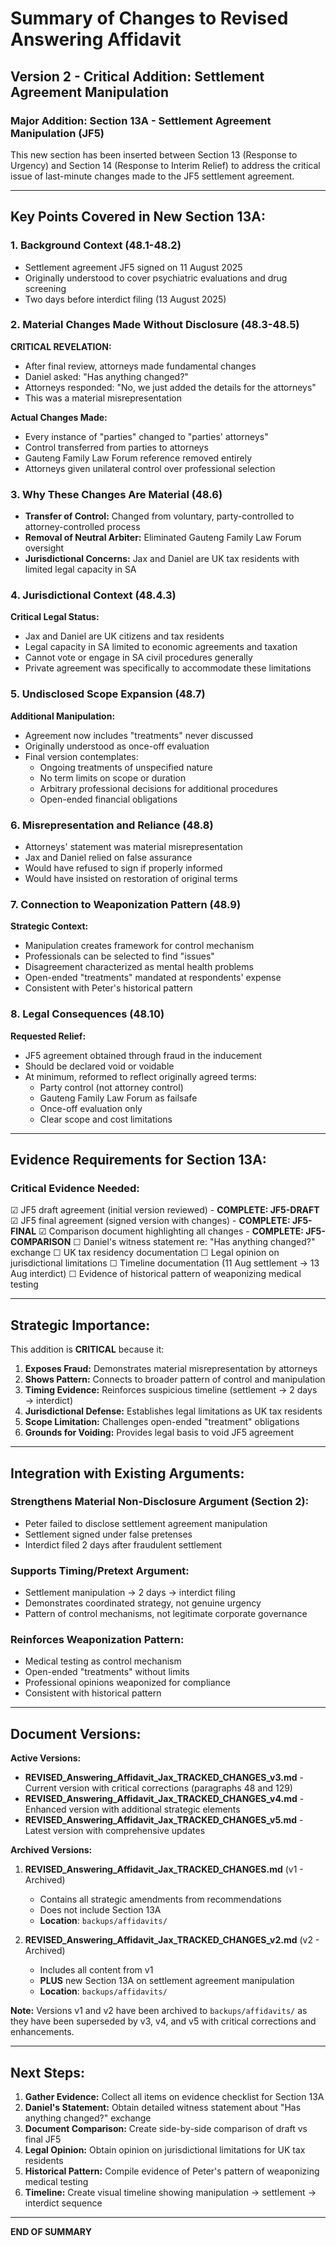# Summary of Changes to Revised Answering Affidavit

## Version 2 - Critical Addition: Settlement Agreement Manipulation

### Major Addition: Section 13A - Settlement Agreement Manipulation (JF5)

This new section has been inserted between Section 13 (Response to Urgency) and Section 14 (Response to Interim Relief) to address the critical issue of last-minute changes made to the JF5 settlement agreement.

---

## Key Points Covered in New Section 13A:

### 1. Background Context (48.1-48.2)
- Settlement agreement JF5 signed on 11 August 2025
- Originally understood to cover psychiatric evaluations and drug screening
- Two days before interdict filing (13 August 2025)

### 2. Material Changes Made Without Disclosure (48.3-48.5)
**CRITICAL REVELATION:**
- After final review, attorneys made fundamental changes
- Daniel asked: "Has anything changed?"
- Attorneys responded: "No, we just added the details for the attorneys"
- This was a material misrepresentation

**Actual Changes Made:**
- Every instance of "parties" changed to "parties' attorneys"
- Control transferred from parties to attorneys
- Gauteng Family Law Forum reference removed entirely
- Attorneys given unilateral control over professional selection

### 3. Why These Changes Are Material (48.6)
- **Transfer of Control:** Changed from voluntary, party-controlled to attorney-controlled process
- **Removal of Neutral Arbiter:** Eliminated Gauteng Family Law Forum oversight
- **Jurisdictional Concerns:** Jax and Daniel are UK tax residents with limited legal capacity in SA

### 4. Jurisdictional Context (48.4.3)
**Critical Legal Status:**
- Jax and Daniel are UK citizens and tax residents
- Legal capacity in SA limited to economic agreements and taxation
- Cannot vote or engage in SA civil procedures generally
- Private agreement was specifically to accommodate these limitations

### 5. Undisclosed Scope Expansion (48.7)
**Additional Manipulation:**
- Agreement now includes "treatments" never discussed
- Originally understood as once-off evaluation
- Final version contemplates:
  - Ongoing treatments of unspecified nature
  - No term limits on scope or duration
  - Arbitrary professional decisions for additional procedures
  - Open-ended financial obligations

### 6. Misrepresentation and Reliance (48.8)
- Attorneys' statement was material misrepresentation
- Jax and Daniel relied on false assurance
- Would have refused to sign if properly informed
- Would have insisted on restoration of original terms

### 7. Connection to Weaponization Pattern (48.9)
**Strategic Context:**
- Manipulation creates framework for control mechanism
- Professionals can be selected to find "issues"
- Disagreement characterized as mental health problems
- Open-ended "treatments" mandated at respondents' expense
- Consistent with Peter's historical pattern

### 8. Legal Consequences (48.10)
**Requested Relief:**
- JF5 agreement obtained through fraud in the inducement
- Should be declared void or voidable
- At minimum, reformed to reflect originally agreed terms:
  - Party control (not attorney control)
  - Gauteng Family Law Forum as failsafe
  - Once-off evaluation only
  - Clear scope and cost limitations

---

## Evidence Requirements for Section 13A:

### Critical Evidence Needed:
☑ JF5 draft agreement (initial version reviewed) - **COMPLETE: JF5-DRAFT**
☑ JF5 final agreement (signed version with changes) - **COMPLETE: JF5-FINAL**
☑ Comparison document highlighting all changes - **COMPLETE: JF5-COMPARISON**
☐ Daniel's witness statement re: "Has anything changed?" exchange
☐ UK tax residency documentation
☐ Legal opinion on jurisdictional limitations
☐ Timeline documentation (11 Aug settlement → 13 Aug interdict)
☐ Evidence of historical pattern of weaponizing medical testing

---

## Strategic Importance:

This addition is **CRITICAL** because it:

1. **Exposes Fraud:** Demonstrates material misrepresentation by attorneys
2. **Shows Pattern:** Connects to broader pattern of control and manipulation
3. **Timing Evidence:** Reinforces suspicious timeline (settlement → 2 days → interdict)
4. **Jurisdictional Defense:** Establishes legal limitations as UK tax residents
5. **Scope Limitation:** Challenges open-ended "treatment" obligations
6. **Grounds for Voiding:** Provides legal basis to void JF5 agreement

---

## Integration with Existing Arguments:

### Strengthens Material Non-Disclosure Argument (Section 2):
- Peter failed to disclose settlement agreement manipulation
- Settlement signed under false pretenses
- Interdict filed 2 days after fraudulent settlement

### Supports Timing/Pretext Argument:
- Settlement manipulation → 2 days → interdict filing
- Demonstrates coordinated strategy, not genuine urgency
- Pattern of control mechanisms, not legitimate corporate governance

### Reinforces Weaponization Pattern:
- Medical testing as control mechanism
- Open-ended "treatments" without limits
- Professional opinions weaponized for compliance
- Consistent with historical pattern

---

## Document Versions:

**Active Versions:**

- **REVISED_Answering_Affidavit_Jax_TRACKED_CHANGES_v3.md** - Current version with critical corrections (paragraphs 48 and 129)
- **REVISED_Answering_Affidavit_Jax_TRACKED_CHANGES_v4.md** - Enhanced version with additional strategic elements
- **REVISED_Answering_Affidavit_Jax_TRACKED_CHANGES_v5.md** - Latest version with comprehensive updates

**Archived Versions:**

1. **REVISED_Answering_Affidavit_Jax_TRACKED_CHANGES.md** (v1 - Archived)
   - Contains all strategic amendments from recommendations
   - Does not include Section 13A
   - **Location**: `backups/affidavits/`

2. **REVISED_Answering_Affidavit_Jax_TRACKED_CHANGES_v2.md** (v2 - Archived)
   - Includes all content from v1
   - **PLUS** new Section 13A on settlement agreement manipulation
   - **Location**: `backups/affidavits/`

**Note:** Versions v1 and v2 have been archived to `backups/affidavits/` as they have been superseded by v3, v4, and v5 with critical corrections and enhancements.

---

## Next Steps:

1. **Gather Evidence:** Collect all items on evidence checklist for Section 13A
2. **Daniel's Statement:** Obtain detailed witness statement about "Has anything changed?" exchange
3. **Document Comparison:** Create side-by-side comparison of draft vs final JF5
4. **Legal Opinion:** Obtain opinion on jurisdictional limitations for UK tax residents
5. **Historical Pattern:** Compile evidence of Peter's pattern of weaponizing medical testing
6. **Timeline:** Create visual timeline showing manipulation → settlement → interdict sequence

---

**END OF SUMMARY**
